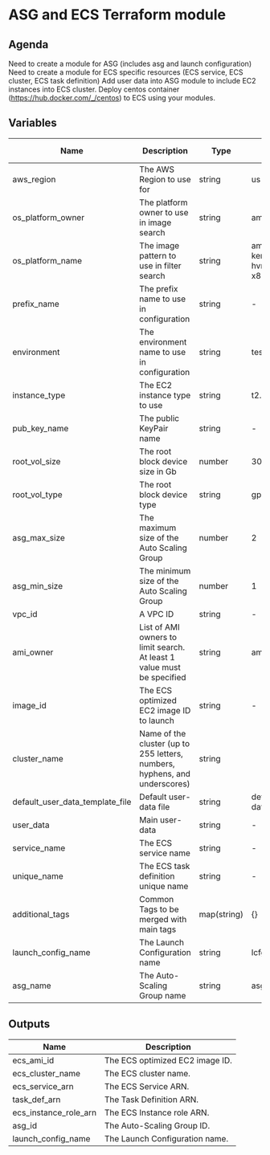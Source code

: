# ASG and ECS Terraform module

## Agenda
Need to create a module for ASG (includes asg and launch configuration)
Need to create a module for ECS specific resources (ECS service, ECS cluster, ECS task definition)
Add user data into ASG module to include EC2 instances into ECS cluster.
Deploy centos container (https://hub.docker.com/_/centos) to ECS using your modules.

## Variables

| Name | Description | Type | Default value |
|-|-|-|-|
| aws_region | The AWS Region to use for | string  | us-east-1 |
| os_platform_owner | The platform owner to use in image search | string | amazon |
| os_platform_name | The image pattern to use in filter search | string  | amzn2-ami-kernel-5.10-hvm*-x86_64-gp2 |
| prefix_name | The prefix name to use in configuration | string |-|
| environment | The environment name to use in configuration | string | test |
| instance_type | The EC2 instance type to use | string | t2.micro |
| pub_key_name | The public KeyPair name | string |-|
| root_vol_size | The root block device size in Gb | number | 30 |
| root_vol_type | The root block device type | string | gp3 |
| asg_max_size | The maximum size of the Auto Scaling Group | number | 2 |
| asg_min_size | The minimum size of the Auto Scaling Group | number | 1 |
| vpc_id | A VPC ID | string |-|
| ami_owner | List of AMI owners to limit search. At least 1 value must be specified | string | amazon |
| image_id | The ECS optimized EC2 image ID to launch | string |-|
| cluster_name | Name of the cluster (up to 255 letters, numbers, hyphens, and underscores)| string ||
| default_user_data_template_file | Default user-data file | string | default_user-data.sh |
| user_data | Main user-data | string |-|
| service_name | The ECS service name | string |-|
| unique_name | The ECS task definition unique name | string |-|
| additional_tags | Common Tags to be merged with main tags | map(string) | {} |
| launch_config_name | The Launch Configuration name | string | lcfg |
| asg_name | The Auto-Scaling Group name | string | asg |

## Outputs

| Name | Description |
|-|-|
| ecs_ami_id | The ECS optimized EC2 image ID. |
| ecs_cluster_name | The ECS cluster name. |
| ecs_service_arn | The ECS Service ARN. |
| task_def_arn | The Task Definition ARN. |
| ecs_instance_role_arn | The ECS Instance role ARN. |
| asg_id | The Auto-Scaling Group ID. |
| launch_config_name | The Launch Configuration name. |
